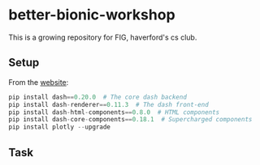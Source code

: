 # better-bionic-workshop
This is a growing repository for FIG, haverford's cs club.








## Setup

From the [website](https://plot.ly/dash/installation):

```python
pip install dash==0.20.0  # The core dash backend
pip install dash-renderer==0.11.3  # The dash front-end
pip install dash-html-components==0.8.0  # HTML components
pip install dash-core-components==0.18.1  # Supercharged components
pip install plotly --upgrade
```


## Task















